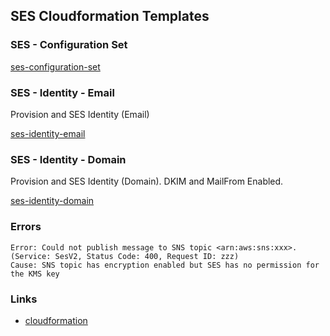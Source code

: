 ## SES Cloudformation Templates

### SES - Configuration Set

[ses-configuration-set](ses-configuration-set.yaml)

### SES - Identity - Email

Provision and SES Identity (Email)

[ses-identity-email](ses-identity-email.yaml)

### SES - Identity - Domain

Provision and SES Identity (Domain). DKIM and MailFrom Enabled.

[ses-identity-domain](ses-identity-domain.yaml)

### Errors

```
Error: Could not publish message to SNS topic <arn:aws:sns:xxx>. (Service: SesV2, Status Code: 400, Request ID: zzz)
Cause: SNS topic has encryption enabled but SES has no permission for the KMS key
```

### Links

- [cloudformation](https://docs.aws.amazon.com/AWSCloudFormation/latest/UserGuide/AWS_SES.html)